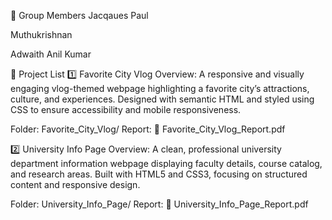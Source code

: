 👥 Group Members
Jacqaues Paul

Muthukrishnan

Adwaith Anil Kumar

📂 Project List
1️⃣ Favorite City Vlog
Overview:
A responsive and visually engaging vlog-themed webpage highlighting a favorite city’s attractions, culture, and experiences. Designed with semantic HTML and styled using CSS to ensure accessibility and mobile responsiveness.

Folder: Favorite_City_Vlog/
Report: 📄 Favorite_City_Vlog_Report.pdf

2️⃣ University Info Page
Overview:
A clean, professional university department information webpage displaying faculty details, course catalog, and research areas. Built with HTML5 and CSS3, focusing on structured content and responsive design.

Folder: University_Info_Page/
Report: 📄 University_Info_Page_Report.pdf

